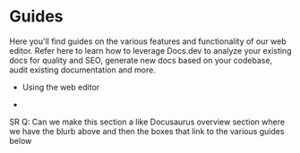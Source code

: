 # Guides

Here you'll find guides on the various features and functionality of our web editor. Refer here to learn how to leverage Docs.dev to analyze your existing docs for quality and SEO, generate new docs based on your codebase, audit existing documentation and more.

* Using the web editor

*

SR Q: Can we make this section a like Docusaurus overview section where we have the blurb above and then the boxes that link to the various guides below
